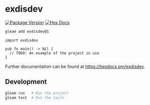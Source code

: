 # exdisdev

[![Package Version](https://img.shields.io/hexpm/v/exdisdev)](https://hex.pm/packages/exdisdev)
[![Hex Docs](https://img.shields.io/badge/hex-docs-ffaff3)](https://hexdocs.pm/exdisdev/)

```sh
gleam add exdisdev@1
```
```gleam
import exdisdev

pub fn main() -> Nil {
  // TODO: An example of the project in use
}
```

Further documentation can be found at <https://hexdocs.pm/exdisdev>.

## Development

```sh
gleam run   # Run the project
gleam test  # Run the tests
```
